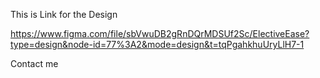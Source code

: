 This is Link for the Design

https://www.figma.com/file/sbVwuDB2gRnDQrMDSUf2Sc/ElectiveEase?type=design&node-id=77%3A2&mode=design&t=tqPgahkhuUryLlH7-1

Contact me
